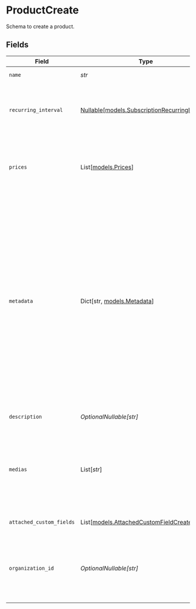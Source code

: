 # ProductCreate

Schema to create a product.


## Fields

| Field                                                                                                                                                                                                                                                                                        | Type                                                                                                                                                                                                                                                                                         | Required                                                                                                                                                                                                                                                                                     | Description                                                                                                                                                                                                                                                                                  |
| -------------------------------------------------------------------------------------------------------------------------------------------------------------------------------------------------------------------------------------------------------------------------------------------- | -------------------------------------------------------------------------------------------------------------------------------------------------------------------------------------------------------------------------------------------------------------------------------------------- | -------------------------------------------------------------------------------------------------------------------------------------------------------------------------------------------------------------------------------------------------------------------------------------------- | -------------------------------------------------------------------------------------------------------------------------------------------------------------------------------------------------------------------------------------------------------------------------------------------- |
| `name`                                                                                                                                                                                                                                                                                       | *str*                                                                                                                                                                                                                                                                                        | :heavy_check_mark:                                                                                                                                                                                                                                                                           | The name of the product.                                                                                                                                                                                                                                                                     |
| `recurring_interval`                                                                                                                                                                                                                                                                         | [Nullable[models.SubscriptionRecurringInterval]](../models/subscriptionrecurringinterval.md)                                                                                                                                                                                                 | :heavy_check_mark:                                                                                                                                                                                                                                                                           | The recurring interval of the product. If `None`, the product is a one-time purchase.                                                                                                                                                                                                        |
| `prices`                                                                                                                                                                                                                                                                                     | List[[models.Prices](../models/prices.md)]                                                                                                                                                                                                                                                   | :heavy_check_mark:                                                                                                                                                                                                                                                                           | List of available prices for this product. Currently, only a single price is supported.                                                                                                                                                                                                      |
| `metadata`                                                                                                                                                                                                                                                                                   | Dict[str, [models.Metadata](../models/metadata.md)]                                                                                                                                                                                                                                          | :heavy_minus_sign:                                                                                                                                                                                                                                                                           | Key-value object allowing you to store additional information.<br/><br/>The key must be a string with a maximum length of **40 characters**.<br/>The value must be either:<br/><br/>* A string with a maximum length of **500 characters**<br/>* An integer<br/>* A boolean<br/><br/>You can store up to **50 key-value pairs**. |
| `description`                                                                                                                                                                                                                                                                                | *OptionalNullable[str]*                                                                                                                                                                                                                                                                      | :heavy_minus_sign:                                                                                                                                                                                                                                                                           | The description of the product.                                                                                                                                                                                                                                                              |
| `medias`                                                                                                                                                                                                                                                                                     | List[*str*]                                                                                                                                                                                                                                                                                  | :heavy_minus_sign:                                                                                                                                                                                                                                                                           | List of file IDs. Each one must be on the same organization as the product, of type `product_media` and correctly uploaded.                                                                                                                                                                  |
| `attached_custom_fields`                                                                                                                                                                                                                                                                     | List[[models.AttachedCustomFieldCreate](../models/attachedcustomfieldcreate.md)]                                                                                                                                                                                                             | :heavy_minus_sign:                                                                                                                                                                                                                                                                           | List of custom fields to attach.                                                                                                                                                                                                                                                             |
| `organization_id`                                                                                                                                                                                                                                                                            | *OptionalNullable[str]*                                                                                                                                                                                                                                                                      | :heavy_minus_sign:                                                                                                                                                                                                                                                                           | The ID of the organization owning the product. **Required unless you use an organization token.**                                                                                                                                                                                            |